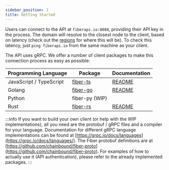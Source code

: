 ```yaml
---
sidebar_position: 1
title: Getting Started
---
```

Users can connect to the API at `fiberapi.io:8080`, providing their API key in the process.
The domain will resolve to the closest node to the client, based on latency (check out the [regions](/docs/regions) for where this will be). To check this latency, just `ping fiberapi.io` from the same machine as your client.

The API uses gRPC. We offer a number of client packages to make this connection process as easy as possible:

| Programming Language | Package                                               | Documentation |
| ----------------------- | -------------------------------------------------- | ------------- |
| JavaScript / TypeScript | [fiber-ts](https://github.com/chainbound/fiber-ts) | [README](https://github.com/chainbound/fiber-ts#readme)|
| Golang                  | [fiber-go](https://github.com/chainbound/fiber-go) | [README](https://github.com/chainbound/fiber-go#readme)|
| Python                  | fiber-py (WIP)                                     | |
| Rust                    | [fiber-rs](https://github.com/chainbound/fiber-rs) | [README](https://github.com/chainbound/fiber-rs#readme)|

:::info
If you want to build your own client (or help with the WIP implementations), all you need are the protobuf / gRPC files and a compiler for your language. Documentation for different gRPC language implementations can be found at [https://grpc.io/docs/languages](https://grpc.io/docs/languages/). The Fiber protobuf definitions are at [https://github.com/chainbound/fiber-proto](https://github.com/chainbound/fiber-proto). For examples of how to actually use it (API authentication), please refer to the already implemented packages.
:::
